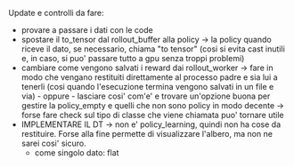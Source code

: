 Update e controlli da fare:
- provare a passare i dati con le code
- spostare il to_tensor dal rollout_buffer alla policy -> la policy quando riceve il dato, se necessario, chiama "to tensor" (cosi si evita cast inutili e, in caso, si puo' passare tutto a gpu senza troppi problemi)
- cambiare come vengono salvati i reward dai rollout_worker -> fare in modo che vengano restituiti direttamente al processo padre e sia lui a tenerli (cosi quando l'esecuzione termina vengono salvati in un file e via) - oppure - lasciare cosi' com'e' e trovare un'opzione buona per gestire la policy_empty e quelli che non sono policy in modo decente -> forse fare check sul tipo di classe che viene chiamata puo' tornare utile
- IMPLEMENTARE IL DT -> non e' policy_learning, quindi non ha cose da restituire. Forse alla fine permette di visualizzare l'albero, ma non ne sarei cosi' sicuro.
    - come singolo dato: flat
    <!-- - rew totale solo planner -->